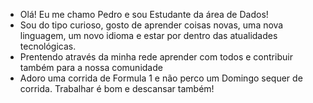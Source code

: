 - Olá! Eu me chamo Pedro e sou Estudante da área de Dados!
- Sou do tipo curioso, gosto de aprender coisas novas, uma nova linguagem, um novo idioma e estar por dentro das atualidades tecnológicas.
- Prentendo através da minha rede aprender com todos e contribuir também para a nossa comunidade
- Adoro uma corrida de Formula 1 e não perco um Domingo sequer de corrida. Trabalhar é bom e descansar também!

<!---
pedrovaladaresjr/pedrovaladaresjr is a ✨ special ✨ repository because its `README.md` (this file) appears on your GitHub profile.
You can click the Preview link to take a look at your changes.
--->
